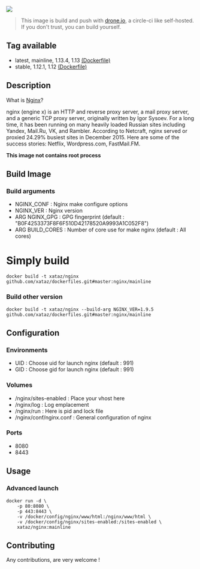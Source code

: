 ![](http://nginx.org/nginx.png)

> This image is build and push with [drone.io](https://github.com/drone/drone), a circle-ci like self-hosted.
> If you don't trust, you can build yourself.

## Tag available
* latest, mainline, 1.13.4, 1.13 [(Dockerfile)](https://github.com/xataz/dockerfiles/blob/master/mginx/mainline/Dockerfile)
* stable, 1.12.1, 1.12 [(Dockerfile)](https://github.com/xataz/dockerfiles/blob/master/mginx/stable/Dockerfile)

## Description
What is [Nginx](http://nginx.org)?

nginx (engine x) is an HTTP and reverse proxy server, a mail proxy server, and a generic TCP proxy server, originally written by Igor Sysoev. For a long time, it has been running on many heavily loaded Russian sites including Yandex, Mail.Ru, VK, and Rambler. According to Netcraft, nginx served or proxied 24.29% busiest sites in December 2015. Here are some of the success stories: Netflix, Wordpress.com, FastMail.FM.

**This image not contains root process**

## Build Image
### Build arguments
* NGINX_CONF : Nginx make configure options
* NGINX_VER : Nginx version
* ARG NGINX_GPG : GPG fingerprint (default : "B0F4253373F8F6F510D42178520A9993A1C052F8")
* ARG BUILD_CORES : Number of core use for make nginx (default : All cores)

# Simply build
```shell
docker build -t xataz/nginx github.com/xataz/dockerfiles.git#master:nginx/mainline
```
### Build other version
```shell
docker build -t xataz/nginx --build-arg NGINX_VER=1.9.5 github.com/xataz/dockerfiles.git#master:nginx/mainline
```

## Configuration
### Environments
* UID : Choose uid for launch nginx (default : 991)
* GID : Choose gid for launch nginx (default : 991)

### Volumes
* /nginx/sites-enabled : Place your vhost here
* /nginx/log : Log emplacement
* /nginx/run : Here is pid and lock file
* /nginx/conf/nginx.conf : General configuration of nginx

### Ports
* 8080
* 8443

## Usage
### Advanced launch
```shell
docker run -d \
	-p 80:8080 \
	-p 443:8443 \
	-v /docker/config/nginx/www/html:/nginx/www/html \
	-v /docker/config/nginx/sites-enabled:/sites-enabled \
	xataz/nginx:mainline
```

## Contributing
Any contributions, are very welcome !